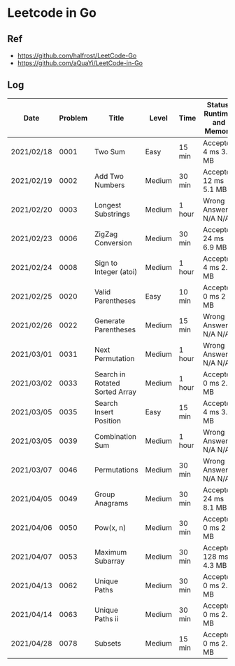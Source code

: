 # Leetcode in Go

## Ref

- <https://github.com/halfrost/LeetCode-Go>
- <https://github.com/aQuaYi/LeetCode-in-Go>

## Log

| Date       | Problem | Title                          | Level  | Time   | Status, Runtime, and Memory |
| ---------- | ------- | ------------------------------ | ------ | ------ | --------------------------- |
| 2021/02/18 | 0001    | Two Sum                        | Easy   | 15 min | Accepted 4 ms 3.2 MB        |
| 2021/02/19 | 0002    | Add Two Numbers                | Medium | 30 min | Accepted 12 ms 5.1 MB       |
| 2021/02/20 | 0003    | Longest Substrings             | Medium | 1 hour | Wrong Answer N/A N/A        |
| 2021/02/23 | 0006    | ZigZag Conversion              | Medium | 30 min | Accepted 24 ms 6.9 MB       |
| 2021/02/24 | 0008    | Sign to Integer (atoi)         | Medium | 1 hour | Accepted 4 ms 2.7 MB        |
| 2021/02/25 | 0020    | Valid Parentheses              | Easy   | 10 min | Accepted 0 ms 2 MB          |
| 2021/02/26 | 0022    | Generate Parentheses           | Medium | 15 min | Wrong Answer N/A N/A        |
| 2021/03/01 | 0031    | Next Permutation               | Medium | 1 hour | Wrong Answer N/A N/A        |
| 2021/03/02 | 0033    | Search in Rotated Sorted Array | Medium | 1 hour | Accepted 0 ms 2.7 MB        |
| 2021/03/05 | 0035    | Search Insert Position         | Easy   | 15 min | Accepted 4 ms 3.1 MB        |
| 2021/03/05 | 0039    | Combination Sum                | Medium | 1 hour | Wrong Answer N/A N/A        |
| 2021/03/07 | 0046    | Permutations                   | Medium | 30 min | Wrong Answer N/A N/A        |
| 2021/04/05 | 0049    | Group Anagrams                 | Medium | 30 min | Accepted 24 ms 8.1 MB       |
| 2021/04/06 | 0050    | Pow(x, n)                      | Medium | 30 min | Accepted 0 ms 2 MB          |
| 2021/04/07 | 0053    | Maximum Subarray               | Medium | 30 min | Accepted 128 ms 4.3 MB      |
| 2021/04/13 | 0062    | Unique Paths                   | Medium | 30 min | Accepted 0 ms 2.1 MB        |
| 2021/04/14 | 0063    | Unique Paths ii                | Medium | 30 min | Accepted 0 ms 2.5 MB        |
| 2021/04/28 | 0078    | Subsets                        | Medium | 15 min | Accepted 0 ms 2.3 MB        |
